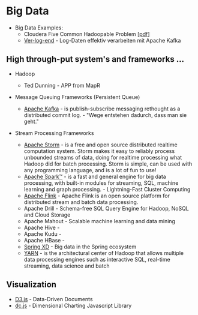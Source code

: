 # Big Data 

* Big Data Examples:
  - Cloudera Five Common Hadoopable Problem [[pdf]](http://www.cloudera.com/content/dam/www/static/documents/whitepapers/five-common-hadoopable-problems.pdf)
  - [Ver-log-end](https://www.innoq.com/de/articles/2013/08/log-daten-verarbeiten-mit-kafka/) - Log-Daten effektiv verarbeiten mit Apache Kafka

## High through-put system's and frameworks ...
* Hadoop
  - Ted Dunning - APP from MapR

* Message Queuing Frameworks (Persistent Queue)
  - [Apache Kafka](http://kafka.apache.org) - is publish-subscribe messaging rethought as a distributed commit log. - "Wege entstehen dadurch, dass man sie geht."

* Stream Processing Frameworks
  - [Apache Storm]() - is a free and open source distributed realtime computation system. Storm makes it easy to reliably process unbounded streams of data, doing for realtime processing what Hadoop did for batch processing. Storm is simple, can be used with any programming language, and is a lot of fun to use!
  - [Apache Spark™]() - is a fast and general engine for big data processing, with built-in modules for streaming, SQL, machine learning and graph processing. - Lightning-Fast Cluster Computing
  - [Apache Flink]() - Apache Flink is an open source platform for distributed stream and batch data processing.
  - Apache Drill - Schema-free SQL Query Engine for Hadoop, NoSQL and Cloud Storage 
  - Apache Mahout - Scalable machine learning and data mining
  - Apache Hive - 
  - Apache Kudu -
  - Apache HBase -
  - [Spring XD]() - Big data in the Spring ecosystem
  - [YARN]() - is the architectural center of Hadoop that allows multiple data processing engines such as interactive SQL, real-time streaming, data science and batch

## Visualization 
  - [D3.js](d3js.org) - Data-Driven Documents
  - [dc.js](https://dc-js.github.io/dc.js/) - Dimensional Charting Javascript Library


